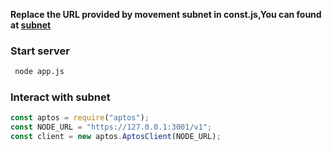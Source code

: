 
**Replace the URL provided by movement subnet in const.js,You can found at [subnet](https://github.com/movemntdev/movement-subnet-v2)**


### Start server

```bash
 node app.js
```

### Interact with subnet

```javascript
const aptos = require("aptos");
const NODE_URL = "https://127.0.0.1:3001/v1";
const client = new aptos.AptosClient(NODE_URL);
```